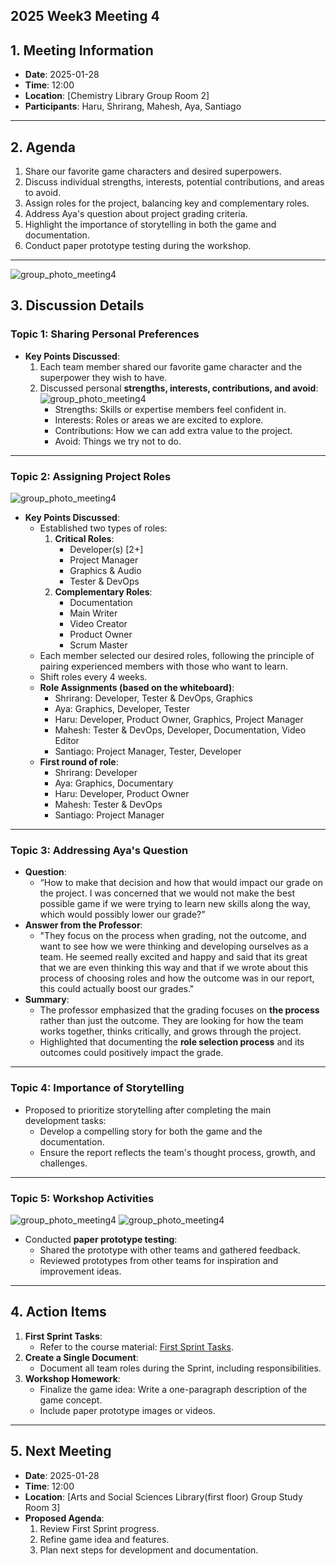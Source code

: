 ## 2025 Week3 Meeting 4

## 1. Meeting Information
- **Date**: 2025-01-28
- **Time**: 12:00
- **Location**: [Chemistry Library Group Room 2]
- **Participants**: Haru, Shrirang, Mahesh, Aya, Santiago

---

## 2. Agenda
1. Share our favorite game characters and desired superpowers.
2. Discuss individual strengths, interests, potential contributions, and areas to avoid.
3. Assign roles for the project, balancing key and complementary roles.
4. Address Aya's question about project grading criteria.
5. Highlight the importance of storytelling in both the game and documentation.
6. Conduct paper prototype testing during the workshop.

---
![group_photo_meeting4](./img/photo_meeting4-1.jpg)

## 3. Discussion Details

### Topic 1: Sharing Personal Preferences
- **Key Points Discussed**:
  1. Each team member shared our favorite game character and the superpower they wish to have.
  2. Discussed personal **strengths, interests, contributions, and avoid**:
![group_photo_meeting4](./img/photo_meeting4-2.jpg)
     - Strengths: Skills or expertise members feel confident in.
     - Interests: Roles or areas we are excited to explore.
     - Contributions: How we can add extra value to the project.
     - Avoid: Things we try not to do.

---

### Topic 2: Assigning Project Roles
![group_photo_meeting4](./img/photo_meeting4-3.jpg)
- **Key Points Discussed**:
  - Established two types of roles:
    1. **Critical Roles**:
       - Developer(s) [2+]
       - Project Manager
       - Graphics & Audio
       - Tester & DevOps
    2. **Complementary Roles**:
       - Documentation
       - Main Writer
       - Video Creator
       - Product Owner
       - Scrum Master
  - Each member selected our desired roles, following the principle of pairing experienced members with those who want to learn.
  - Shift roles every 4 weeks.
  - **Role Assignments (based on the whiteboard)**:
    - Shrirang: Developer, Tester & DevOps, Graphics
    - Aya: Graphics, Developer, Tester
    - Haru: Developer, Product Owner, Graphics, Project Manager
    - Mahesh: Tester & DevOps, Developer, Documentation, Video Editor
    - Santiago: Project Manager, Tester, Developer
  - **First round of role**:
    - Shrirang: Developer
    - Aya: Graphics, Documentary
    - Haru: Developer, Product Owner
    - Mahesh: Tester & DevOps
    - Santiago: Project Manager
---

### Topic 3: Addressing Aya's Question
- **Question**:
  - “How to make that decision and how that would impact our grade on the project. I was concerned that we would not make the best possible game if we were trying to learn new skills along the way, which would possibly lower our grade?”
- **Answer from the Professor**:
  - "They focus on the process when grading, not the outcome, and want to see how we were thinking and developing ourselves as a team. He seemed really excited and happy and said that its great that we are even thinking this way and that if we wrote about this process of choosing roles and how the outcome was in our report, this could actually boost our grades."
- **Summary**:
  - The professor emphasized that the grading focuses on **the process** rather than just the outcome. They are looking for how the team works together, thinks critically, and grows through the project.
  - Highlighted that documenting the **role selection process** and its outcomes could positively impact the grade.

---

### Topic 4: Importance of Storytelling
- Proposed to prioritize storytelling after completing the main development tasks:
  - Develop a compelling story for both the game and the documentation.
  - Ensure the report reflects the team's thought process, growth, and challenges.

---

### Topic 5: Workshop Activities
![group_photo_meeting4](./img/photo_meeting4-4.jpg)
![group_photo_meeting4](./img/photo_meeting4-5.jpg)
- Conducted **paper prototype testing**:
  - Shared the prototype with other teams and gathered feedback.
  - Reviewed prototypes from other teams for inspiration and improvement ideas.

---

## 4. Action Items
1. **First Sprint Tasks**:
   - Refer to the course material: [First Sprint Tasks](https://uob.sharepoint.com/:p:/t/UnitTeams-COMSM0166-2024-25-TB-2-A-newstaffroom/EQC2UGq7-WNLu5gqOkJV7TEBDfHY9t0In9L3yPRT5_kqWg?e=Q8e8Ns&nav=eyJzSWQiOjMxOSwiY0lkIjoyMjY2MjQ0OTkzfQ).
2. **Create a Single Document**:
   - Document all team roles during the Sprint, including responsibilities.
3. **Workshop Homework**:
   - Finalize the game idea: Write a one-paragraph description of the game concept.
   - Include paper prototype images or videos.

---

## 5. Next Meeting
- **Date**: 2025-01-28
- **Time**: 12:00
- **Location**: [Arts and Social Sciences Library(first floor) Group Study Room 3]
- **Proposed Agenda**:
  1. Review First Sprint progress.
  2. Refine game idea and features.
  3. Plan next steps for development and documentation.
